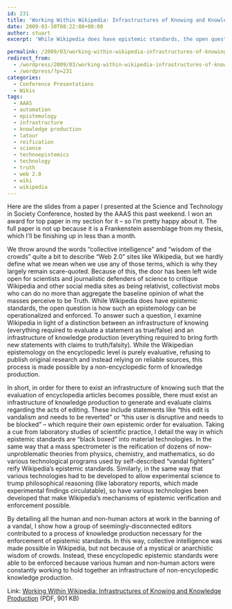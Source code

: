 ```yaml
---
id: 231
title: 'Working Within Wikipedia: Infrastructures of Knowing and Knowledge Production'
date: 2009-03-30T08:22:08+00:00
author: stuart
excerpt: 'While Wikipedia does have epistemic standards, the open question is how such an epistemology can be operationalized and enforced. '

permalink: /2009/03/working-within-wikipedia-infrastructures-of-knowing-and-knowledge-production/
redirect_from:
  - /wordpress/2009/03/working-within-wikipedia-infrastructures-of-knowing-and-knowledge-production/
  - /wordpress/?p=231
categories:
  - Conference Presentations
  - Wikis
tags:
  - AAAS
  - automation
  - epistemology
  - infrastructure
  - knowledge production
  - latour
  - reification
  - science
  - technoepistemics
  - technology
  - truth
  - web 2.0
  - wiki
  - wikipedia
---
```

Here are the slides from a paper I presented at the Science and Technology in Society Conference, hosted by the AAAS this past weekend. I won an award for top paper in my section for it &#8211; so I&#8217;m pretty happy about it. The full paper is not up because it is a Frankenstein assemblage from my thesis, which I&#8217;ll be finishing up in less than a month.

<!--more-->

We throw around the words &#8220;collective intelligence&#8221; and &#8220;wisdom of the crowds&#8221; quite a bit to describe &#8220;Web 2.0&#8221; sites like Wikipedia, but we hardly define what we mean when we use any of those terms, which is why they largely remain scare-quoted. Because of this, the door has been left wide open for scientists and journalistic defenders of science to critique Wikipedia and other social media sites as being relativist, collectivist mobs who can do no more than aggregate the baseline opinion of what the masses perceive to be Truth. While Wikipedia does have epistemic standards, the open question is how such an epistemology can be operationalized and enforced. To answer such a question, I examine Wikipedia in light of a distinction between an infrastructure of knowing (everything required to evaluate a statement as true/false) and an infrastructure of knowledge production (everything required to bring forth new statements with claims to truth/falsity). While the Wikipedian epistemology on the encyclopedic level is purely evaluative, refusing to publish original research and instead relying on reliable sources, this process is made possible by a non-encyclopedic form of knowledge production.

In short, in order for there to exist an infrastructure of knowing such that the evaluation of encyclopedia articles becomes possible, there must exist an infrastructure of knowledge production to generate and evaluate claims regarding the acts of editing. These include statements like &#8220;this edit is vandalism and needs to be reverted&#8221; or &#8220;this user is disruptive and needs to be blocked&#8221; &#8211; which require their own epistemic order for evaluation. Taking a cue from laboratory studies of scientific practice, I detail the way in which epistemic standards are &#8220;black boxed&#8221; into material technologies. In the same way that a mass spectrometer is the reification of dozens of now-unproblematic theories from physics, chemistry, and mathematics, so do various technological programs used by self-described &#8220;vandal fighters&#8221; reify Wikipedia&#8217;s epistemic standards. Similarly, in the same way that various technologies had to be developed to allow experimental science to trump philosophical reasoning (like laboratory reports, which made experimental findings circulatable), so have various technologies been developed that make Wikipedia&#8217;s mechanisms of epistemic verification and enforcement possible.

By detailing all the human and non-human actors at work in the banning of a vandal, I show how a group of seemingly-disconnected editors contributed to a process of knowledge production necessary for the enforcement of epistemic standards. In this way, collective intelligence was made possible in Wikipedia, but not because of a mystical or anarchistic wisdom of crowds. Instead, these encyclopedic epistemic standards were able to be enforced because various human and non-human actors were constantly working to hold together an infrastructure of non-encyclopedic knowledge production.

Link: [Working Within Wikipedia: Infrastructures of Knowing and Knowledge Production](http://www.stuartgeiger.com/geiger-infrastructure-wikipedia-aaas.pdf "Working Within Wikipedia") (PDF, 901 KB)